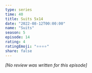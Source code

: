 ```yaml
---
type: series
time: 40
title: Suits 5x14
date: "2022-08-12T00:00:00"
name: "Suits"
season: 5
episode: 14
rating: 4
ratingEmoji: "⭐️⭐️⭐️⭐️"
share: false
---
```


_[No review was written for this episode]_
